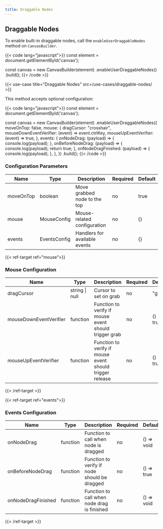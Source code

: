 ```yaml
---
title: Draggable Nodes
---
```


## Draggable Nodes

To enable built-in draggable nodes, call the `enableUserDraggableNodes` method on `CanvasBuilder`.

{{< code lang="javascript">}}
const element = document.getElementById('canvas');

const canvas = new CanvasBuilder(element)
  .enableUserDraggableNodes()
  .build();
{{< /code >}}

{{< use-case title="Draggable Nodes" src=/use-cases/draggable-nodes/ >}}

This method accepts optional configuration:

{{< code lang="javascript">}}
const element = document.getElementById('canvas');

const canvas = new CanvasBuilder(element)
  .enableUserDraggableNodes({
    moveOnTop: false,
    mouse: {
      dragCursor: "crosshair",
      mouseDownEventVerifier: (event) => event.ctrlKey,
      mouseUpEventVerifier: (event) => true,
    },
    events: {
      onNodeDrag: (payload) => {
        console.log(payload);
      },
      onBeforeNodeDrag: (payload) => {
        console.log(payload);
        return true;
      },
      onNodeDragFinished: (payload) => {
        console.log(payload);
      },
    },
  })
  .build();
{{< /code >}}

### Configuration Parameters

| Name      | Type                                        | Description                   | Required | Default |
|-----------|---------------------------------------------|-------------------------------|----------|---------|
| moveOnTop | boolean                                     | Move grabbed node to the top  | no       | true    |
| mouse     | <span data-ref="mouse">MouseConfig</span>   | Mouse-related configuration   | no       | {}      |
| events    | <span data-ref="events">EventsConfig</span> | Handlers for available events | no       | {}      |

{{< ref-target ref="mouse">}}

### Mouse Configuration

| Name                   | Type           | Description                                              | Required | Default    |
|------------------------|----------------|----------------------------------------------------------|----------|------------|
| dragCursor             | string \| null | Cursor to set on grab                                    | no       | "grab"     |
| mouseDownEventVerifier | function       | Function to verify if mouse event should trigger grab    | no       | () => true |
| mouseUpEventVerifier   | function       | Function to verify if mouse event should trigger release | no       | () => true |

{{< /ref-target >}}

{{< ref-target ref="events">}}

### Events Configuration

| Name               | Type     | Description                                   | Required | Default    |
|--------------------|----------|-----------------------------------------------|----------|------------|
| onNodeDrag         | function | Function to call when node is dragged         | no       | () => void |
| onBeforeNodeDrag   | function | Function to verify if node should be dragged  | no       | () => true |
| onNodeDragFinished | function | Function to call when node drag is finished   | no       | () => void |

{{< /ref-target >}}

